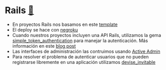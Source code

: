 Rails [:link:](https://github.com/rails/rails)
=========

* En proyectos Rails nos basamos en este [template](https://github.com/platanus/rails_template)
* El deploy se hace con [negroku](https://github.com/platanus/negroku)
* Cuando nuestros proyectos incluyen una API Rails, utilizamos la gema [simple_token_authentication](https://github.com/gonzalo-bulnes/simple_token_authentication) para manejar la autenticación. Más información en este [blog post](http://cb.platan.us/rails/authentication/restmod/angular/2015/03/13/usando-angular-auth-lib-con-simple-token-authentication-gem.html)
* Las interfaces de administración las contruimos usando [Active Admin](/contenido/activeadmin.md)
* Para resolver el problema de autenticar usuarios que no pueden registrarse libremente en una aplicación utilizamos [devise_invitable](http://cb.platan.us/rails/active%20admin/devise/2015/03/18/invitar-usuarios-con-devise.html)
